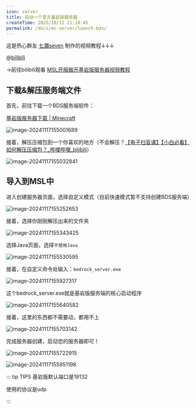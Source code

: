 ```yaml
---
icon: server
title: 启动一个官方基岩版服务器
createTime: 2025/10/12 21:18:45
permalink: /docs/mc-server/launch-bds/
---
```

这是热心群友 [七灝seven](https://space.bilibili.com/2112152080) 制作的视频教程↓↓↓

@[bilibili](BV1NzZpYZEjZ)

→前往bilibili观看 [MSL开服器开基岩版服务器视频教程](https://www.bilibili.com/video/BV1NzZpYZEjZ)

## 下载&解压服务端文件

首先，前往下载一个BDS服务端软件：

[基岩版服务器下载 | Minecraft](https://www.minecraft.net/zh-hans/download/server/bedrock)

![image-20241117155001689](./assets/image-20241117155001689.png)

接着，解压压缩包到一个你喜欢的地方（不会解压？[【电子扫盲课】【小白必看】如何解压压缩包？_哔哩哔哩_bilibili](https://www.bilibili.com/video/BV1xZ4y1v7pU/?spm_id_from=333.337.search-card.all.click)）

![image-20241117155032841](./assets/image-20241117155032841.png)

## 导入到MSL中

进入创建服务器页面，选择自定义模式（目前快速模式暂不支持创建BDS服务端）

![image-20241117155252653](./assets/image-20241117155252653.png)

接着，选择你刚刚解压出来的文件夹

![image-20241117155343425](./assets/image-20241117155343425.png)

选择Java页面，选择```不使用Java```

![image-20241117155530595](./assets/image-20241117155530595.png)

接着，在自定义命令处输入：```bedrock_server.exe```

![image-20241117155927317](./assets/image-20241117155927317.png)

这个bedrock_server.exe就是基岩版服务端的核心启动程序

![image-20241117155640582](./assets/image-20241117155640582.png)

接着，这里的东西都不需要动，都用不上

![image-20241117155703142](./assets/image-20241117155703142.png)

完成服务器创建，启动您的服务器即可！

![image-20241117155722915](./assets/image-20241117155722915.png)

![image-20241117155951198](./assets/image-20241117155951198.png)

::: tip TIPS
基岩版默认端口是19132  

使用的协议是udp

:::
